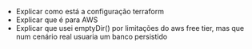 - Explicar como está a configuração terraform
- Explicar que é para AWS
- Explicar que usei emptyDir() por limitações do aws free tier, mas que num cenário real usuaria um banco persistido